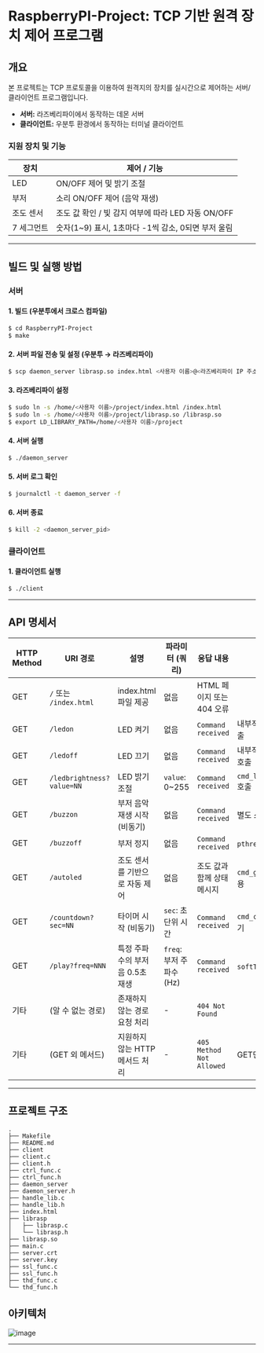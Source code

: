 # RaspberryPI-Project: TCP 기반 원격 장치 제어 프로그램

## 개요

본 프로젝트는 TCP 프로토콜을 이용하여 원격지의 장치를 실시간으로 제어하는 서버/클라이언트 프로그램입니다.  
- **서버:** 라즈베리파이에서 동작하는 데몬 서버  
- **클라이언트:** 우분투 환경에서 동작하는 터미널 클라이언트  

### 지원 장치 및 기능

| 장치       | 제어 / 기능                                      |
|------------|-------------------------------------------------|
| LED        | ON/OFF 제어 및 밝기 조절                         |
| 부저       | 소리 ON/OFF 제어 (음악 재생)                     |
| 조도 센서  | 조도 값 확인 / 빛 감지 여부에 따라 LED 자동 ON/OFF |
| 7 세그먼트 | 숫자(1~9) 표시, 1초마다 -1씩 감소, 0되면 부저 울림 |

---

## 빌드 및 실행 방법

### 서버
#### 1. 빌드 (우분투에서 크로스 컴파일)
```bash
$ cd RaspberryPI-Project
$ make
```

#### 2. 서버 파일 전송 및 설정 (우분투 → 라즈베리파이)
```bash
$ scp daemon_server librasp.so index.html <사용자 이름>@<라즈베리파이 IP 주소>:~/project
```
#### 3. 라즈베리파이 설정
```bash
$ sudo ln -s /home/<사용자 이름>/project/index.html /index.html
$ sudo ln -s /home/<사용자 이름>/project/librasp.so /librasp.so
$ export LD_LIBRARY_PATH=/home/<사용자 이름>/project
```

#### 4. 서버 실행
```bash
$ ./daemon_server
```
#### 5. 서버 로그 확인
```bash
$ journalctl -t daemon_server -f
```

#### 6. 서버 종료
```bash
$ kill -2 <daemon_server_pid>
```

### 클라이언트
#### 1. 클라이언트 실행
```bash
$ ./client
```
---
## API 명세서
| HTTP Method | URI 경로 | 설명 | 파라미터 (쿼리) | 응답 내용 | 비고 |
| --- | --- | --- | --- | --- | --- |
| GET | `/` 또는 `/index.html` | index.html 파일 제공 | 없음 | HTML 페이지 또는 404 오류 |  |
| GET | `/ledon` | LED 켜기 | 없음 | `Command received` | 내부적으로 `cmd_led_on()` 호출 |
| GET | `/ledoff` | LED 끄기 | 없음 | `Command received` | 내부적으로 `cmd_led_off()` 호출 |
| GET | `/ledbrightness?value=NN` | LED 밝기 조절 | `value`: 0~255 | `Command received` | `cmd_led_set_brightness()` 호출 |
| GET | `/buzzon` | 부저 음악 재생 시작 (비동기) | 없음 | `Command received` | 별도 스레드에서 멜로디 재생 |
| GET | `/buzzoff` | 부저 정지 | 없음 | `Command received` | `pthread_cancel()` 사용 |
| GET | `/autoled` | 조도 센서를 기반으로 자동 제어 | 없음 | 조도 값과 함께 상태 메시지 | `cmd_get_brightness()` 사용 |
| GET | `/countdown?sec=NN` | 타이머 시작 (비동기) | `sec`: 초 단위 시간 | `Command received` | `cmd_countdown()` 호출, 비동기 |
| GET | `/play?freq=NNN` | 특정 주파수의 부저음 0.5초 재생 | `freq`: 부저 주파수(Hz) | `Command received` | `softToneWrite()` 사용 |
| 기타 | (알 수 없는 경로) | 존재하지 않는 경로 요청 처리 | - | `404 Not Found` |  |
| 기타 | (GET 외 메서드) | 지원하지 않는 HTTP 메서드 처리 | - | `405 Method Not Allowed` | GET만 지원됨 |

---
## 프로젝트 구조
```plain
.
├── Makefile
├── README.md
├── client
├── client.c
├── client.h
├── ctrl_func.c
├── ctrl_func.h
├── daemon_server
├── daemon_server.h
├── handle_lib.c
├── handle_lib.h
├── index.html
├── librasp
│   ├── librasp.c
│   └── librasp.h
├── librasp.so
├── main.c
├── server.crt
├── server.key
├── ssl_func.c
├── ssl_func.h
├── thd_func.c
└── thd_func.h
```
## 아키텍처 
![image](https://github.com/user-attachments/assets/133e3993-81eb-4820-b41e-4633e4b577f8)

---
